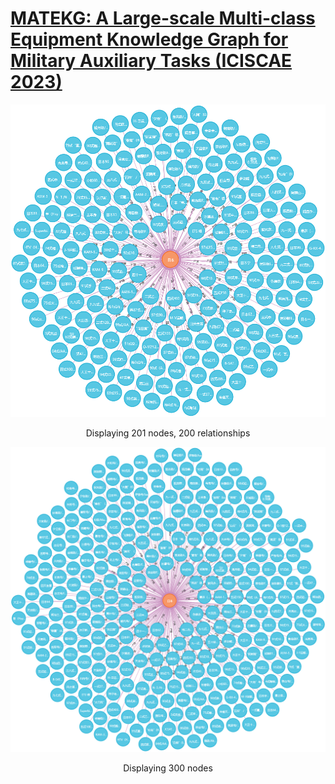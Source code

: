 # [MATEKG: A Large-scale Multi-class Equipment Knowledge Graph for Military Auxiliary Tasks (ICISCAE 2023)](https://ieeexplore.ieee.org/document/10393780)

<img src="figure/graph_200.png">
<p align="center">
  Displaying 201 nodes, 200 relationships
</p>

<img src="figure/graph_400.png">
<p align="center">
  Displaying 300 nodes
</p>

